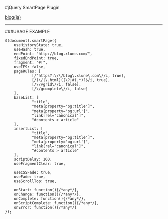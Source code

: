 #jQuery SmartPage Plugin

[blog(ja)](http://blog.xlune.com/2011/05/jquerysmartpage.html "Blog")

----
###USAGE EXAMPLE

    $(document).smartPage({
        useHistoryState: true,
        useHash: true,
        endPoint: "http://blog.xlune.com/",
        fixedEndPoint: true,
        fragment: "#!",
        useIE9: false,
        pageRules: [
                [/^https?:\/\/blog\.xlune\.com\//i, true],
                [/(\/|\.html)((\?|#).*)?$/i, true],
                [/\/vgrid\//i, false],
                [/\/gcomplete\//i, false]
        ],
        baseList: [
                "title",
                "meta[property='og:title']",
                "meta[property='og:url']",
                "link[rel='canonical']",
                "#contents > article"
        ],
        insertList: [
                "title",
                "meta[property='og:title']",
                "meta[property='og:url']",
                "link[rel='canonical']",
                "#contents > article"
        ],
        scriptDelay: 100,
        useFragmentClear: true,
        
        useCSSFade: true,
        useFade: true,
        useScrollTop: true,

        onStart: function(){/*any*/},
        onChange: function(){/*any*/},
        onComplete: function(){/*any*/},
        onScriptComplete: function(){/*any*/},
        onError: function(){/*any*/}
    });
